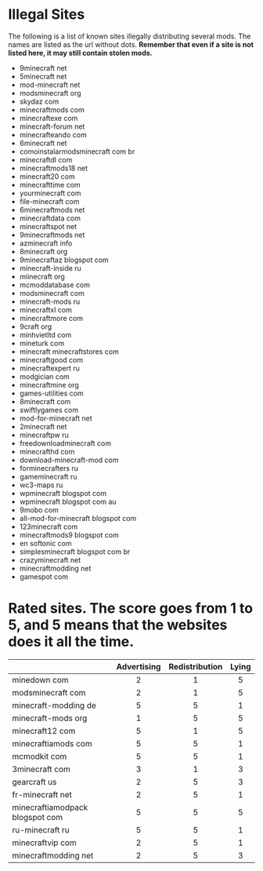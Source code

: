 Illegal Sites
=============

The following is a list of known sites illegally distributing several mods. The names are listed as the url without dots. **Remember that even if a site is not listed here, it may still contain stolen mods.**

- 9minecraft net
- 5minecraft net
- mod-minecraft net
- modsminecraft org
- skydaz com
- minecraftmods com
- minecraftexe com
- minecraft-forum net
- minecrafteando com
- 6minecraft net
- comoinstalarmodsminecraft com br
- minecraftdl com
- minecraftmods18 net
- minecraft20 com
- minecrafttime com
- yourminecraft com
- file-minecraft com
- 6minecraftmods net
- minecraftdata com
- minecraftspot net
- 9minecraftmods net
- azminecraft info
- 8minecraft org
- 9minecraftaz blogspot com
- minecraft-inside ru
- miinecraft org
- mcmoddatabase com
- modsminecraft com
- minecraft-mods ru
- minecraftxl com
- minecraftmore com
- 9craft org
- minhvietltd com
- mineturk com
- minecraft minecraftstores com
- minecraftgood com
- minecraftexpert ru
- modgician com
- minecraftmine org
- games-utilities com
- 8minecraft com
- swiftlygames com 
- mod-for-minecraft net
- 2minecraft net
- minecraftpw ru
- freedownloadminecraft com
- minecrafthd com
- download-minecraft-mod com
- forminecrafters ru
- gameminecraft ru
- wc3-maps ru
- wpminecraft blogspot com
- wpminecraft blogspot com au
- 9mobo com
- all-mod-for-minecraft blogspot com
- 123minecraft com
- minecraftmods9 blogspot com
- en softonic com
- simplesminecraft blogspot com br
- crazyminecraft net
- minecraftmodding net
- gamespot com

Rated sites. The score goes from 1 to 5, and 5 means that the websites does it all the time.
============================================================================================
|                                 | Advertising | Redistribution | Lying |
| ------------------------------- |:-----------:|:--------------:|:-----:|
| minedown com                    |      2      |        1       |   5   |
| modsminecraft com               |      2      |        1       |   5   |
| minecraft-modding de            |      5      |        5       |   1   |
| minecraft-mods org              |      1      |        5       |   5   |
| minecraft12 com                 |      5      |        1       |   5   |
| minecraftiamods com             |      5      |        5       |   1   |
| mcmodkit com                    |      5      |        5       |   1   |
| 3minecraft com                  |      3      |        1       |   3   |
| gearcraft us                    |      2      |        5       |   3   |
| fr-minecraft net                |      2      |        5       |   1   |
| minecraftiamodpack blogspot com |      5      |        5       |   5   |
| ru-minecraft ru                 |      5      |        5       |   1   |
| minecraftvip com                |      2      |        5       |   1   |
| minecraftmodding net               |      2      |        5       |   3   |
